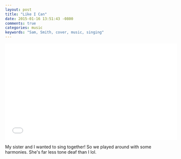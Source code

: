 ```yaml
---
layout: post
title: "Like I Can"
date: 2015-01-16 13:51:43 -0800
comments: true
categories: music
keywords: "Sam, Smith, cover, music, singing"
---
```


<iframe width="560" height="315" src="//www.youtube.com/embed/YQanS-al8Ak" frameborder="0" allowfullscreen></iframe>

My sister and I wanted to sing together! So we played around with some harmonies. She's far less tone deaf than I lol.  
